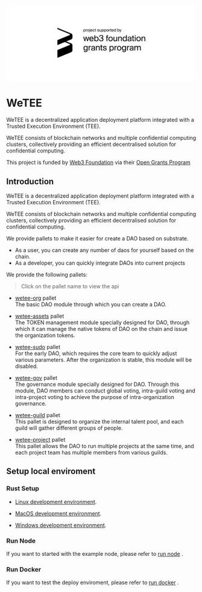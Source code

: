 
<img width="800" src="https://raw.githubusercontent.com/w3f/Grants-Program/00855ef70bc503433dc9fccc057c2f66a426a82b/static/img/badge_black.svg" />

# WeTEE

WeTEE is a decentralized application deployment platform integrated with a Trusted Execution Environment (TEE).

WeTEE consists of blockchain networks and multiple confidential computing clusters, collectively providing an efficient decentralised solution for confidential computing.

This project is funded by [Web3 Foundation](https://web3.foundation) via their [Open Grants Program](https://github.com/w3f/Open-Grants-Program)

## Introduction

WeTEE is a decentralized application deployment platform integrated with a Trusted Execution Environment (TEE).  

WeTEE consists of blockchain networks and multiple confidential computing clusters, collectively providing an efficient decentralised solution for confidential computing.  

We provide pallets to make it easier for create a DAO based on substrate.
- As a user, you can create any number of daos for yourself based on the chain.
- As a developer, you can quickly integrate DAOs into current projects

We provide the following pallets:  

> Click on the pallet name to view the api 

- [wetee-org](./packages/pallets/wetee-org/README.md) pallet  
    The basic DAO module through which you can create a DAO.  

- [wetee-assets](./packages/pallets/wetee-assets/README.md) pallet  
    The TOKEN management module specially designed for DAO, through which it can manage the native tokens of DAO on the chain and issue the organization tokens.  

- [wetee-sudo](./packages/pallets/wetee-sudo/README.md) pallet  
    For the early DAO, which requires the core team to quickly adjust various parameters. After the organization is stable, this module will be disabled.  

- [wetee-gov](./packages/pallets/wetee-gov/README.md) pallet  
    The governance module specially designed for DAO. Through this module, DAO members can conduct global voting, intra-guild voting and intra-project voting to achieve the purpose of intra-organization governance.  

- [wetee-guild](./packages/pallets/wetee-guild/README.md) pallet  
    This pallet is designed to organize the internal talent pool, and each guild will gather different groups of people.  

- [wetee-project](./packages/pallets/wetee-project/README.md) pallet  
    This pallet allows the DAO to run multiple projects at the same time, and each project team has multiple members from various guilds.  

## Setup local enviroment

### Rust Setup

- [Linux development environment](https://docs.substrate.io/install/linux/).  

- [MacOS development environment](https://docs.substrate.io/install/macos/).  

- [Windows development environment](https://docs.substrate.io/install/windows/).  

### Run Node
If you want to started with the example node, please refer to [run node](./docs/run-node.md) .  


### Run Docker
If you want to test the deploy enviroment, please refer to [run docker](./docs/run-docker.md) .  

